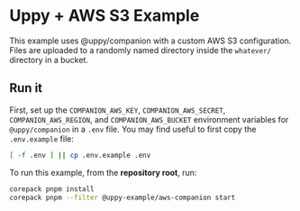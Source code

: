 # Uppy + AWS S3 Example

This example uses @uppy/companion with a custom AWS S3 configuration. Files are
uploaded to a randomly named directory inside the `whatever/` directory in a
bucket.

## Run it

First, set up the `COMPANION_AWS_KEY`, `COMPANION_AWS_SECRET`,
`COMPANION_AWS_REGION`, and `COMPANION_AWS_BUCKET` environment variables for
`@uppy/companion` in a `.env` file. You may find useful to first copy the
`.env.example` file:

```sh
[ -f .env ] || cp .env.example .env
```

To run this example, from the **repository root**, run:

```sh
corepack pnpm install
corepack pnpm --filter @uppy-example/aws-companion start
```
